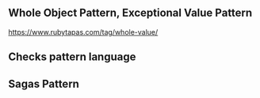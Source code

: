 ## Whole Object Pattern, Exceptional Value Pattern

https://www.rubytapas.com/tag/whole-value/

## Checks pattern language

## Sagas Pattern
